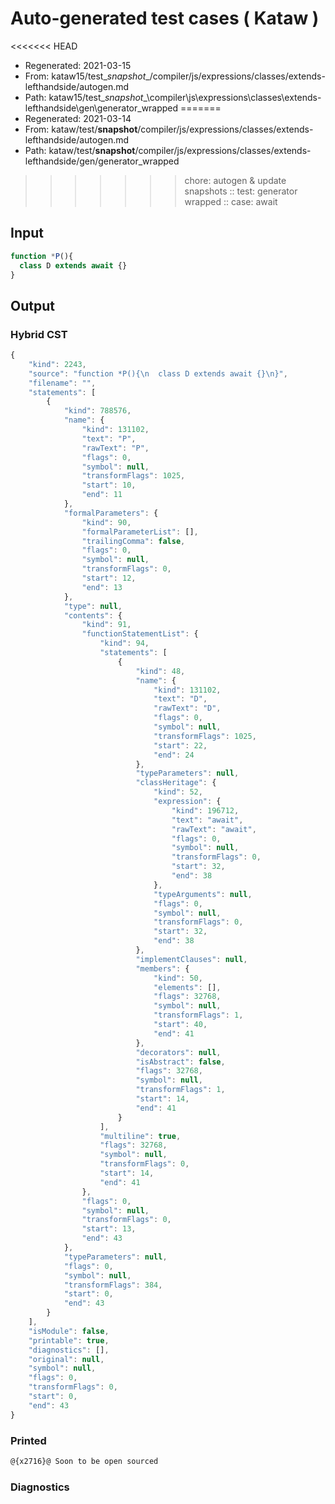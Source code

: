# Auto-generated test cases ( Kataw )
<<<<<<< HEAD
- Regenerated: 2021-03-15
- From: kataw15/test\__snapshot__/compiler/js/expressions/classes/extends-lefthandside/autogen.md
- Path: kataw15/test\__snapshot__\compiler\js\expressions\classes\extends-lefthandside\gen\generator_wrapped
=======
- Regenerated: 2021-03-14
- From: kataw/test/__snapshot__/compiler/js/expressions/classes/extends-lefthandside/autogen.md
- Path: kataw/test/__snapshot__/compiler/js/expressions/classes/extends-lefthandside/gen/generator_wrapped
>>>>>>> chore: autogen & update snapshots
> :: test: generator wrapped
> :: case: await
## Input

`````js
function *P(){
  class D extends await {}
}
`````

## Output

### Hybrid CST

```javascript
{
    "kind": 2243,
    "source": "function *P(){\n  class D extends await {}\n}",
    "filename": "",
    "statements": [
        {
            "kind": 788576,
            "name": {
                "kind": 131102,
                "text": "P",
                "rawText": "P",
                "flags": 0,
                "symbol": null,
                "transformFlags": 1025,
                "start": 10,
                "end": 11
            },
            "formalParameters": {
                "kind": 90,
                "formalParameterList": [],
                "trailingComma": false,
                "flags": 0,
                "symbol": null,
                "transformFlags": 0,
                "start": 12,
                "end": 13
            },
            "type": null,
            "contents": {
                "kind": 91,
                "functionStatementList": {
                    "kind": 94,
                    "statements": [
                        {
                            "kind": 48,
                            "name": {
                                "kind": 131102,
                                "text": "D",
                                "rawText": "D",
                                "flags": 0,
                                "symbol": null,
                                "transformFlags": 1025,
                                "start": 22,
                                "end": 24
                            },
                            "typeParameters": null,
                            "classHeritage": {
                                "kind": 52,
                                "expression": {
                                    "kind": 196712,
                                    "text": "await",
                                    "rawText": "await",
                                    "flags": 0,
                                    "symbol": null,
                                    "transformFlags": 0,
                                    "start": 32,
                                    "end": 38
                                },
                                "typeArguments": null,
                                "flags": 0,
                                "symbol": null,
                                "transformFlags": 0,
                                "start": 32,
                                "end": 38
                            },
                            "implementClauses": null,
                            "members": {
                                "kind": 50,
                                "elements": [],
                                "flags": 32768,
                                "symbol": null,
                                "transformFlags": 1,
                                "start": 40,
                                "end": 41
                            },
                            "decorators": null,
                            "isAbstract": false,
                            "flags": 32768,
                            "symbol": null,
                            "transformFlags": 1,
                            "start": 14,
                            "end": 41
                        }
                    ],
                    "multiline": true,
                    "flags": 32768,
                    "symbol": null,
                    "transformFlags": 0,
                    "start": 14,
                    "end": 41
                },
                "flags": 0,
                "symbol": null,
                "transformFlags": 0,
                "start": 13,
                "end": 43
            },
            "typeParameters": null,
            "flags": 0,
            "symbol": null,
            "transformFlags": 384,
            "start": 0,
            "end": 43
        }
    ],
    "isModule": false,
    "printable": true,
    "diagnostics": [],
    "original": null,
    "symbol": null,
    "flags": 0,
    "transformFlags": 0,
    "start": 0,
    "end": 43
}
```

### Printed

```javascript
@{x2716}@ Soon to be open sourced
```

### Diagnostics

```javascript

```

